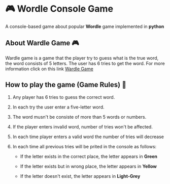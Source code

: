 # 🎮 Wordle Console Game 
A console-based game about popular **Wordle** game implemented in **python**

## About Wardle Game 🎮
Wardle game is a game that the player try to guess what is the true word, the word consists of 5 letters.
The user has 6 tries to get the word.
For more information click on this link [Wardle Game](https://www.nytimes.com/games/wordle/index.html)


## How to play the game (Game Rules) 📜
1. Any player has 6 tries to guess the correct word.

2. In each try the user enter a five-letter word.

3. The word musn't be consiste of  more than 5 words or numbers.

4. If the player enters invalid word, number of tries won't be affected.

5. In each time player enters a valid word the number of tries will decrease

6. In each time all previous tries will be prited in the console as follows:

    - If the letter exists in the correct place, the letter appears in **Green**
  
    - If the letter exists but in wrong place, the letter appears in **Yellow**
  
    - If the letter doesn't exist, the letter appears in **Light-Grey**
